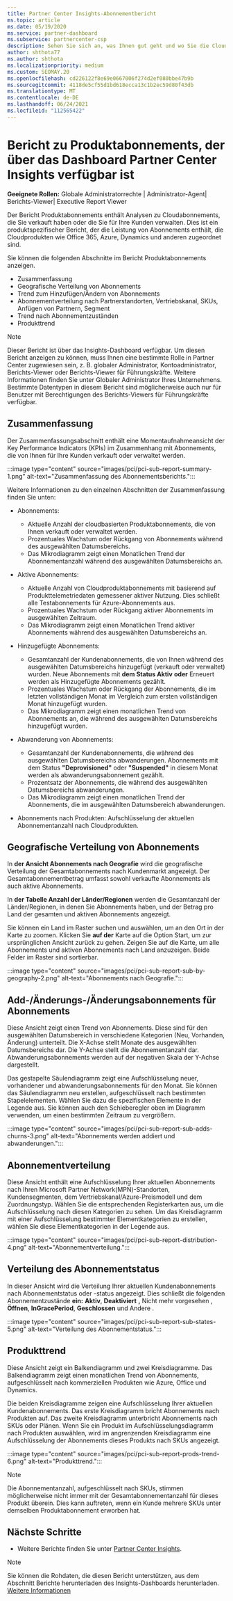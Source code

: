 ```yaml
---
title: Partner Center Insights-Abonnementbericht
ms.topic: article
ms.date: 05/19/2020
ms.service: partner-dashboard
ms.subservice: partnercenter-csp
description: Sehen Sie sich an, was Ihnen gut geht und wo Sie die Cloudabonnements verbessern können, die Sie für Ihre Kunden verkaufen oder verwalten.
author: shthota77
ms.author: shthota
ms.localizationpriority: medium
ms.custom: SEOMAY.20
ms.openlocfilehash: cd226122f8e69e0667006f274d2ef080bbe47b9b
ms.sourcegitcommit: 4118de5cf55d1bd618ecca13c1b2ec59d80f43db
ms.translationtype: MT
ms.contentlocale: de-DE
ms.lasthandoff: 06/24/2021
ms.locfileid: "112565422"
---
```

# <a name="product-subscriptions-report-available-from-the-partner-center-insights-dashboard"></a>Bericht zu Produktabonnements, der über das Dashboard Partner Center Insights verfügbar ist

**Geeignete Rollen:** Globale Administratorrechte | Administrator-Agent| Berichts-Viewer| Executive Report Viewer

Der Bericht Produktabonnements enthält Analysen zu Cloudabonnements, die Sie verkauft haben oder die Sie für Ihre Kunden verwalten. Dies ist ein produktspezifischer Bericht, der die Leistung von Abonnements enthält, die Cloudprodukten wie Office 365, Azure, Dynamics und anderen zugeordnet sind.

Sie können die folgenden Abschnitte im Bericht Produktabonnements anzeigen.

- Zusammenfassung
- Geografische Verteilung von Abonnements
- Trend zum Hinzufügen/Ändern von Abonnements
- Abonnementverteilung nach Partnerstandorten, Vertriebskanal, SKUs, Anfügen von Partnern, Segment
- Trend nach Abonnementzuständen
- Produkttrend

 > [!NOTE]
 > Dieser Bericht ist über das Insights-Dashboard verfügbar. Um diesen Bericht anzeigen zu können, muss Ihnen eine bestimmte Rolle in Partner Center zugewiesen sein, z. B. globaler Administrator, Kontoadministrator, Berichts-Viewer oder Berichts-Viewer für Führungskräfte. Weitere Informationen finden Sie unter Globaler Administrator Ihres Unternehmens. Bestimmte Datentypen in diesem Bericht sind möglicherweise auch nur für Benutzer mit Berechtigungen des Berichts-Viewers für Führungskräfte verfügbar.

## <a name="summary"></a>Zusammenfassung

Der Zusammenfassungsabschnitt enthält eine Momentaufnahmeansicht der Key Performance Indicators (KPIs) im Zusammenhang mit Abonnements, die von Ihnen für Ihre Kunden verkauft oder verwaltet werden.  

:::image type="content" source="images/pci/pci-sub-report-summary-1.png" alt-text="Zusammenfassung des Abonnementsberichts.":::

Weitere Informationen zu den einzelnen Abschnitten der Zusammenfassung finden Sie unten:

- Abonnements:
  - Aktuelle Anzahl der cloudbasierten Produktabonnements, die von Ihnen verkauft oder verwaltet werden.
  - Prozentuales Wachstum oder Rückgang von Abonnements während des ausgewählten Datumsbereichs.
  - Das Mikrodiagramm zeigt einen Monatlichen Trend der Abonnementanzahl während des ausgewählten Datumsbereichs an.

- Aktive Abonnements:
  - Aktuelle Anzahl von Cloudproduktabonnements mit basierend auf Produkttelemetriedaten gemessener aktiver Nutzung. Dies schließt alle Testabonnements für Azure-Abonnements aus.
  - Prozentuales Wachstum oder Rückgang aktiver Abonnements im ausgewählten Zeitraum.
  - Das Mikrodiagramm zeigt einen Monatlichen Trend aktiver Abonnements während des ausgewählten Datumsbereichs an.

- Hinzugefügte Abonnements:
  - Gesamtanzahl der Kundenabonnements, die von Ihnen während des ausgewählten Datumsbereichs hinzugefügt (verkauft oder verwaltet) wurden. Neue Abonnements mit **dem Status Aktiv** **oder** Erneuert werden als Hinzugefügte Abonnements gezählt.
  - Prozentuales Wachstum oder Rückgang der Abonnements, die im letzten vollständigen Monat im Vergleich zum ersten vollständigen Monat hinzugefügt wurden.
  - Das Mikrodiagramm zeigt einen monatlichen Trend von Abonnements an, die während des ausgewählten Datumsbereichs hinzugefügt wurden.

- Abwanderung von Abonnements:
  - Gesamtanzahl der Kundenabonnements, die während des ausgewählten Datumsbereichs abwanderungen. Abonnements mit dem Status **"Deprovisioned"** oder **"Suspended"** in diesem Monat werden als abwanderungsabonnement gezählt.  
  - Prozentsatz der Abonnements, die während des ausgewählten Datumsbereichs abwanderungen.
  - Das Mikrodiagramm zeigt einen monatlichen Trend der Abonnements, die im ausgewählten Datumsbereich abwanderungen.

- Abonnements nach Produkten: Aufschlüsselung der aktuellen Abonnementanzahl nach Cloudprodukten.

## <a name="geographical-spread-of-subscriptions"></a>Geografische Verteilung von Abonnements

In **der Ansicht Abonnements nach Geografie** wird die geografische Verteilung der Gesamtabonnements nach Kundenmarkt angezeigt. Der Gesamtabonnementbetrag umfasst sowohl verkaufte Abonnements als auch aktive Abonnements.

In **der Tabelle Anzahl der Länder/Regionen** werden die Gesamtanzahl der Länder/Regionen, in denen Sie Abonnements haben, und der Betrag pro Land der gesamten und aktiven Abonnements angezeigt.

Sie können ein Land im Raster suchen und auswählen, um an den Ort in der Karte zu zoomen. Klicken Sie **auf der** Karte auf die Option Start, um zur ursprünglichen Ansicht zurück zu gehen. Zeigen Sie auf die Karte, um alle Abonnements und aktiven Abonnements nach Land anzuzeigen. Beide Felder im Raster sind sortierbar.

:::image type="content" source="images/pci/pci-sub-report-sub-by-geography-2.png" alt-text="Abonnements nach Geografie.":::

## <a name="subscription-addschurns"></a>Add-/Änderungs-/Änderungsabonnements für Abonnements

Diese Ansicht zeigt einen Trend von Abonnements. Diese sind für den ausgewählten Datumsbereich in verschiedene Kategorien (Neu, Vorhanden, Änderung) unterteilt. Die X-Achse stellt Monate des ausgewählten Datumsbereichs dar. Die Y-Achse stellt die Abonnementanzahl dar. Abwanderungsabonnements werden auf der negativen Skala der Y-Achse dargestellt. 

Das gestapelte Säulendiagramm zeigt eine Aufschlüsselung neuer, vorhandener und abwanderungsabonnements für den Monat. Sie können das Säulendiagramm neu erstellen, aufgeschlüsselt nach bestimmten Stapelelementen. Wählen Sie dazu die spezifischen Elemente in der Legende aus. Sie können auch den Schieberegler oben im Diagramm verwenden, um einen bestimmten Zeitraum zu vergrößern.

:::image type="content" source="images/pci/pci-sub-report-sub-adds-churns-3.png" alt-text="Abonnements werden addiert und abwanderungen.":::

## <a name="subscription-distribution"></a>Abonnementverteilung

Diese Ansicht enthält eine Aufschlüsselung Ihrer aktuellen Abonnements nach Ihren Microsoft Partner Network(MPN)-Standorten, Kundensegmenten, dem Vertriebskanal/Azure-Preismodell und dem Zuordnungstyp. Wählen Sie die entsprechenden Registerkarten aus, um die Aufschlüsselung nach diesen Kategorien zu sehen. Um das Kreisdiagramm mit einer Aufschlüsselung bestimmter Elementkategorien zu erstellen, wählen Sie diese Elementkategorien in der Legende aus.

:::image type="content" source="images/pci/pci-sub-report-distribution-4.png" alt-text="Abonnementverteilung.":::

## <a name="subscription-state-distribution"></a>Verteilung des Abonnementstatus

In dieser Ansicht wird die Verteilung Ihrer aktuellen Kundenabonnements nach Abonnementstatus oder -status angezeigt. Dies schließt die folgenden Abonnementzustände **ein:** **Aktiv**, **Deaktiviert** **,** Nicht mehr vorgesehen , **Öffnen**, **InGracePeriod**, **Geschlossen** und Andere .

:::image type="content" source="images/pci/pci-sub-report-sub-states-5.png" alt-text="Verteilung des Abonnementstatus.":::

## <a name="products-trend"></a>Produkttrend

Diese Ansicht zeigt ein Balkendiagramm und zwei Kreisdiagramme. Das Balkendiagramm zeigt einen monatlichen Trend von Abonnements, aufgeschlüsselt nach kommerziellen Produkten wie Azure, Office und Dynamics.

Die beiden Kreisdiagramme zeigen eine Aufschlüsselung Ihrer aktuellen Kundenabonnements. Das erste Kreisdiagramm bricht Abonnements nach Produkten auf. Das zweite Kreisdiagramm unterbricht Abonnements nach SKUs oder Plänen. Wenn Sie ein Produkt  im Aufschlüsselungsdiagramm nach Produkten auswählen, wird im angrenzenden Kreisdiagramm eine Aufschlüsselung der Abonnements dieses Produkts nach SKUs angezeigt.

:::image type="content" source="images/pci/pci-sub-report-prods-trend-6.png" alt-text="Produkttrend.":::

> [!NOTE]
 > Die Abonnementanzahl, aufgeschlüsselt nach SKUs, stimmen möglicherweise nicht immer mit der Gesamtabonnementanzahl für dieses Produkt überein. Dies kann auftreten, wenn ein Kunde mehrere SKUs unter demselben Produktabonnement erworben hat.

## <a name="next-steps"></a>Nächste Schritte

- Weitere Berichte finden Sie unter [Partner Center Insights](partner-center-insights.md).

>[!NOTE] 
> Sie können die Rohdaten, die diesen Bericht unterstützen, aus dem Abschnitt Berichte herunterladen des Insights-Dashboards herunterladen. [Weitere Informationen](pci-download-reports.md) 

